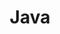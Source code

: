 ---
category: [java] #Category ID.
hue: var(--c-themeHueGreen) #Category hue. See note [1].
title: Java #Category title.
description: Java tricks and tips.
---